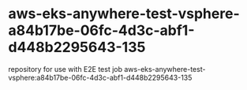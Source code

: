# aws-eks-anywhere-test-vsphere-a84b17be-06fc-4d3c-abf1-d448b2295643-135
repository for use with E2E test job aws-eks-anywhere-test-vsphere:a84b17be-06fc-4d3c-abf1-d448b2295643-135
